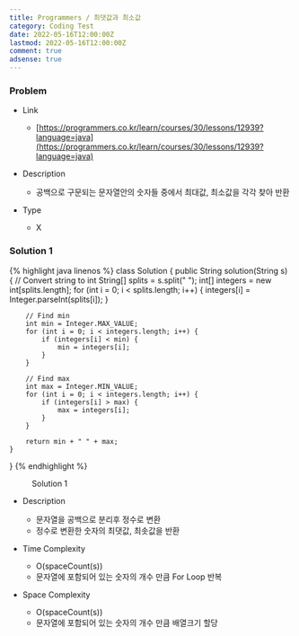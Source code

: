 ```yaml
---
title: Programmers / 최댓값과 최소값
category: Coding Test
date: 2022-05-16T12:00:00Z
lastmod: 2022-05-16T12:00:00Z
comment: true
adsense: true
---
```


### Problem

* Link
  * [https://programmers.co.kr/learn/courses/30/lessons/12939?language=java](https://programmers.co.kr/learn/courses/30/lessons/12939?language=java)

* Description
  * 공백으로 구문되는 문자열안의 숫자들 중에서 최대값, 최소값을 각각 찾아 반환

* Type
  * X

### Solution 1

{% highlight java linenos %}
class Solution {
    public String solution(String s) {
        // Convert string to int
        String[] splits = s.split(" ");
        int[] integers = new int[splits.length];
        for (int i = 0; i < splits.length; i++) {
            integers[i] = Integer.parseInt(splits[i]);
        }
        
        // Find min
        int min = Integer.MAX_VALUE;
        for (int i = 0; i < integers.length; i++) {
            if (integers[i] < min) {
                min = integers[i];
            }
        }
        
        // Find max
        int max = Integer.MIN_VALUE;
        for (int i = 0; i < integers.length; i++) {
            if (integers[i] > max) {
                max = integers[i];
            }
        }
        
        return min + " " + max;
    }
}
{% endhighlight %}
<figure>
<figcaption class="caption">Solution 1</figcaption>
</figure>

* Description
  * 문자열을 공백으로 분리후 정수로 변환
  * 정수로 변환한 숫자의 최댓값, 최솟값을 반환

* Time Complexity
  * O(spaceCount(s))
  * 문자열에 포함되어 있는 숫자의 개수 만큼 For Loop 반복

* Space Complexity
  * O(spaceCount(s))
  * 문자열에 포함되어 있는 숫자의 개수 만큼 배열크기 할당
